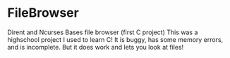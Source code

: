 # FileBrowser
Dirent and Ncurses Bases file browser (first C project)
This was a highschool project I used to learn C! It is buggy, has some memory errors, and is incomplete. But it does work and lets you look at files!
